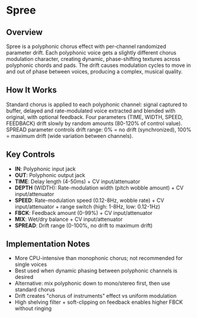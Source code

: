 # Spree

## Overview
Spree is a polyphonic chorus effect with per-channel randomized parameter drift. Each polyphonic voice gets a slightly different chorus modulation character, creating dynamic, phase-shifting textures across polyphonic chords and pads. The drift causes modulation cycles to move in and out of phase between voices, producing a complex, musical quality.

## How It Works
Standard chorus is applied to each polyphonic channel: signal captured to buffer, delayed and rate-modulated voice extracted and blended with original, with optional feedback. Four parameters (TIME, WIDTH, SPEED, FEEDBACK) drift slowly by random amounts (80-120% of control value). SPREAD parameter controls drift range: 0% = no drift (synchronized), 100% = maximum drift (wide variation between channels).

## Key Controls
- **IN**: Polyphonic input jack
- **OUT**: Polyphonic output jack
- **TIME**: Delay length (4-50ms) + CV input/attenuator
- **DEPTH** (WIDTH): Rate-modulation width (pitch wobble amount) + CV input/attenuator
- **SPEED**: Rate-modulation speed (0.12-8Hz, wobble rate) + CV input/attenuator + range switch (high: 1-8Hz, low: 0.12-1Hz)
- **FBCK**: Feedback amount (0-99%) + CV input/attenuator
- **MIX**: Wet/dry balance + CV input/attenuator
- **SPREAD**: Drift range (0-100%, no drift to maximum drift)

## Implementation Notes
- More CPU-intensive than monophonic chorus; not recommended for single voices
- Best used when dynamic phasing between polyphonic channels is desired
- Alternative: mix polyphonic down to mono/stereo first, then use standard chorus
- Drift creates "chorus of instruments" effect vs uniform modulation
- High shelving filter + soft-clipping on feedback enables higher FBCK without ringing
